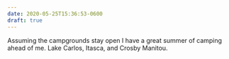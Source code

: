 ```yaml
---
date: 2020-05-25T15:36:53-0600
draft: true
---
```




Assuming the campgrounds stay open I have a great summer of camping ahead of me. Lake Carlos, Itasca, and Crosby Manitou.



